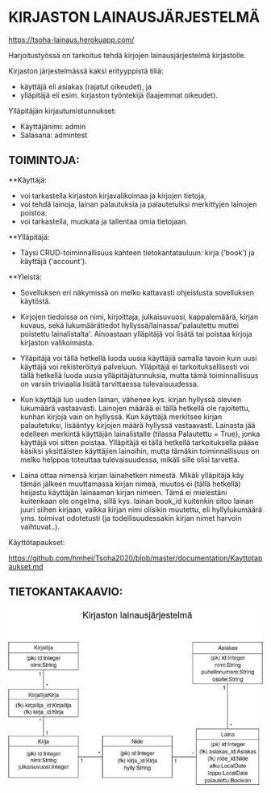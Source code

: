 # KIRJASTON LAINAUSJÄRJESTELMÄ

https://tsoha-lainaus.herokuapp.com/

Harjoitustyössä on tarkoitus tehdä kirjojen lainausjärjestelmä kirjastolle.

Kirjaston järjestelmässä kaksi erityyppistä tiliä:
 
  * käyttäjä eli asiakas (rajatut oikeudet), ja
  * ylläpitäjä eli esim. kirjaston työntekijä (laajemmat oikeudet).

Ylläpitäjän kirjautumistunnukset:

  * Käyttäjänimi: admin
  * Salasana: admintest

## TOIMINTOJA:

**Käyttäjä: 

  * voi tarkastella kirjaston kirjavalikoimaa ja kirjojen tietoja, 
  * voi tehdä lainoja, lainan palautuksia ja palautetuiksi merkittyjen lainojen poistoa. 
  * voi tarkastella, muokata ja tallentaa omia tietojaan.

**Ylläpitäjä: 

  * Täysi CRUD-toiminnallisuus kahteen tietokantatauluun: kirja ('book') ja käyttäjä ('account').

**Yleistä:

  * Sovelluksen eri näkymissä on melko kattavasti ohjeistusta sovelluksen käytöstä.

  * Kirjojen tiedoissa on nimi, kirjoittaja, julkaisuvuosi, kappalemäärä, kirjan kuvaus, sekä lukumäärätiedot hyllyssä/lainassa/'palautettu muttei poistettu lainalistalta'. Ainoastaan ylläpitäjä voi lisätä tai poistaa kirjoja kirjaston valikoimasta.

  * Ylläpitäjä voi tällä hetkellä luoda uusia käyttäjiä samalla tavoin kuin uusi käyttäjä voi rekisteröityä palveluun. Ylläpitäjä ei tarkoituksellisesti voi tällä hetkellä luoda uusia ylläpitäjätunnuksia, mutta tämä toiminnallisuus on varsin triviaalia lisätä tarvittaessa tulevaisuudessa.

  * Kun käyttäjä luo uuden lainan, vähenee kys. kirjan hyllyssä olevien lukumäärä vastaavasti. Lainojen määrää ei tällä hetkellä ole rajoitettu, kunhan kirjoja vain on hyllyssä. Kun käyttäjä merkitsee kirjan palautetuksi, lisääntyy kirjojen määrä hyllyssä vastaavasti. Lainasta jää edelleen merkintä käyttäjän lainalistalle (tilassa Palautettu = True), jonka käyttäjä voi sitten poistaa. Ylläpitäjä ei tällä hetkellä tarkoituksella pääse käsiksi yksittäisten käyttäjien lainoihin, mutta tämäkin toiminnallisuus on melko helppoa toteuttaa tulevaisuudessa, mikäli sille olisi tarvetta.

  * Laina ottaa nimensä kirjan lainahetken nimestä. Mikäli ylläpitäjä käy tämän jälkeen muuttamassa kirjan nimeä, muutos ei (tällä hetkellä) heijastu käyttäjän lainaaman kirjan nimeen. Tämä ei mielestäni kuitenkaan ole ongelma, sillä kys. lainan book_id kuitenkin sitoo lainan juuri siihen kirjaan, vaikka kirjan nimi olisikin muutettu, eli hyllylukumäärä yms. toimivat odotetusti (ja todellisuudessakin kirjan nimet harvoin vaihtuvat..).

Käyttötapaukset:

https://github.com/hmhei/Tsoha2020/blob/master/documentation/Kayttotapaukset.md

## TIETOKANTAKAAVIO:

![Kirjaston lainausjärjestelmä](https://github.com/hmhei/Tsoha2020/blob/master/documentation/Tietokantakaavio.png)
